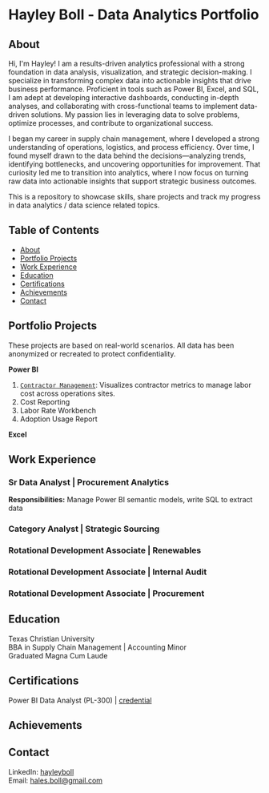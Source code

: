# Hayley Boll - Data Analytics Portfolio
## About
Hi, I'm Hayley! I am a results-driven analytics professional with a strong foundation in data analysis, visualization, and strategic decision-making. I specialize in transforming complex data into actionable insights that drive business performance. Proficient in tools such as Power BI, Excel, and SQL, I am adept at developing interactive dashboards, conducting in-depth analyses, and collaborating with cross-functional teams to implement data-driven solutions. My passion lies in leveraging data to solve problems, optimize processes, and contribute to organizational success.

​I began my career in supply chain management, where I developed a strong understanding of operations, logistics, and process efficiency. Over time, I found myself drawn to the data behind the decisions—analyzing trends, identifying bottlenecks, and uncovering opportunities for improvement. That curiosity led me to transition into analytics, where I now focus on turning raw data into actionable insights that support strategic business outcomes.

This is a repository to showcase skills, share projects and track my progress in data analytics / data science related topics.

## Table of Contents
  - [About](https://github.com/hayley-boll/Portfolio/blob/main/README.md#about)
  - [Portfolio Projects](https://github.com/hayley-boll/Portfolio/blob/main/README.md#portfolio-projects)
  - [Work Experience](https://github.com/hayley-boll/Portfolio/blob/main/README.md#work-experience)
  - [Education](https://github.com/hayley-boll/Portfolio/blob/main/README.md#education)
  - [Certifications](https://github.com/hayley-boll/Portfolio/blob/main/README.md#certifications)
  - [Achievements](https://github.com/hayley-boll/Portfolio/blob/main/README.md#achievements)
  - [Contact](https://github.com/hayley-boll/Portfolio/blob/main/README.md#contact) 

## Portfolio Projects
These projects are based on real-world scenarios. All data has been anonymized or recreated to protect confidentiality.

**Power BI**
1. [`Contractor Management`](https://github.com/hayley-boll/Portfolio/blob/main/README.md#contact): Visualizes contractor metrics to manage labor cost across operations sites.
2. Cost Reporting
3. Labor Rate Workbench
4. Adoption Usage Report

**Excel**

## Work Experience
### Sr Data Analyst | Procurement Analytics
  **Responsibilities:** Manage Power BI semantic models, write SQL to extract data

### Category Analyst | Strategic Sourcing
### Rotational Development Associate | Renewables
### Rotational Development Associate | Internal Audit
### Rotational Development Associate | Procurement

## Education
Texas Christian University  
BBA in Supply Chain Management | Accounting Minor  
Graduated Magna Cum Laude

## Certifications 
Power BI Data Analyst (PL-300) | [credential](https://learn.microsoft.com/api/credentials/share/en-us/HayleyBoll-3311/8658F20DEE1090EC?sharingId=930A40816E83E437)
## Achievements
## Contact
LinkedIn: [hayleyboll](www.linkedin.com/in/hayleyboll)  
Email: hales.boll@gmail.com

